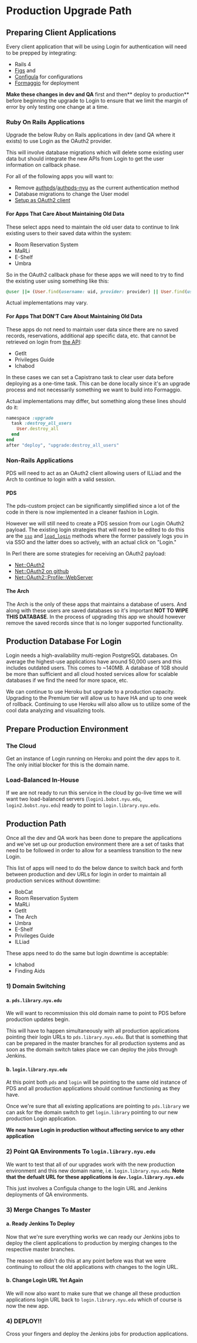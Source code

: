 # Production Upgrade Path

## Preparing Client Applications

Every client application that will be using Login for authentication will need to be prepped by integrating:

* Rails 4
* [Figs](https://github.com/NYULibraries/figs) and
* [Configula](https://github.com/NYULibraries/configula) for configurations
* [Formaggio](https://github.com/NYULibraries/formaggio) for deployment

**Make these changes in dev and QA** first and then** deploy to production** before beginning the upgrade to Login to ensure that we limit the margin of error by only testing one change at a time.

### Ruby On Rails Applications

Upgrade the below Ruby on Rails applications in dev (and QA where it exists) to use Login as the OAuth2 provider.

This will involve database migrations which will delete some existing user data but should integrate the new APIs from Login to get the user information on callback phase.

For all of the following apps you will want to:

* Remove [authpds](https://github.com/scotdalton/authpds)/[authpds-nyu](https://github.com/NYULibraries/authpds-nyu) as the current  authentication method
* Database migrations to change the User model
* [Setup as OAuth2 client](https://github.com/NYULibraries/login/blob/development/GETTING_STARTED.md)

#### For Apps That Care About Maintaining Old Data

These select apps need to maintain the old user data to continue to link existing users to their saved data within the system:
* Room Reservation System
* MaRLi
* E-Shelf
* Umbra

So in the OAuth2 callback phase for these apps we will need to try to find the existing user using something like this:

```ruby
@user ||= (User.find(username: uid, provider: provider) || User.find(username: uid, provider: ""))
```

Actual implementations may vary.

#### For Apps That DON'T Care About Maintaining Old Data

These apps do not need to maintain user data since there are no saved records, reservations, additional app specific data, etc. that cannot be retrieved on login from [the API](https://github.com/NYULibraries/login/blob/development/CONTRACT.md#hitting-the-api):

* GetIt
* Privileges Guide
* Ichabod

In these cases we can set a Capistrano task to clear user data before deploying as a one-time task. This can be done locally since it's an upgrade process and not necessarily something we want to build into Formaggio.

Actual implementations may differ, but something along these lines should do it:

```ruby
namespace :upgrade
  task :destroy_all_users
    User.destroy_all
  end
end
after "deploy", "upgrade:destroy_all_users"
```

### Non-Rails Applications

PDS will need to act as an OAuth2 client allowing users of ILLiad and the Arch to continue to login with a valid session.

#### PDS

The pds-custom project can be significantly simplified since a lot of the code in there is now implemented in a cleaner fashion in Login.

However we will still need to create a PDS session from our Login OAuth2 payload. The existing login strategies that will need to be edited to do this are the [`sso`](https://github.com/NYULibraries/pds-custom/blob/master/lib/NYU/Libraries/PDS/SessionsController.pm#L594) and [`load_login`](https://github.com/NYULibraries/pds-custom/blob/master/lib/NYU/Libraries/PDS/SessionsController.pm#L561) methods where the former passively logs you in via SSO and the latter does so actively, with an actual click on "Login."

In Perl there are some strategies for receiving an OAuth2 payload:

* [Net::OAuth2](http://search.cpan.org/~kgrennan/Net-OAuth2-0.06/lib/Net/OAuth2.pm)
* [Net::OAuth2 on github](https://github.com/keeth/Net-OAuth2)
*  [Net::OAuth2::Profile::WebServer](http://search.cpan.org/~markov/Net-OAuth2-0.61/lib/Net/OAuth2/Profile/WebServer.pod)

#### The Arch

The Arch is the only of these apps that maintains a database of users. And along with these users are saved databases so it's important **NOT TO WIPE THIS DATABASE**. In the process of upgrading this app we should however remove the saved records since that is no longer supported functionality.

## Production Database For Login

Login needs a high-availability multi-region PostgreSQL databases. On average the highest-use applications have around 50,000 users and this includes outdated users. This comes to ~140MB. A database of 1GB should be more than sufficient and all cloud hosted services allow for scalable databases if we find the need for more space, etc.

We can continue to use Heroku but upgrade to a production capacity. Upgrading to the Premium tier will allow us to have HA and up to one week of rollback. Continuing to use Heroku will also allow us to utilize some of the cool data analyzing and visualizing tools.

## Prepare Production Environment

### The Cloud

Get an instance of Login running on Heroku and point the dev apps to it. The only initial blocker for this is the domain name.

### Load-Balanced In-House

If we are not ready to run this service in the cloud by go-live time we will want two load-balanced servers (`login1.bobst.nyu.edu`, `login2.bobst.nyu.edu`) ready to point to `login.library.nyu.edu`.

## Production Path

Once all the dev and QA work has been done to prepare the applications and we've set up our production environment there are a set of tasks that need to be followed in order to allow for a seamless transition to the new Login.

This list of apps will need to do the below dance to switch back and forth between production and dev URLs for login in order to maintain all production services without downtime:

* BobCat
* Room Reservation System
* MaRLi
* GetIt
* The Arch
* Umbra
* E-Shelf
* Privileges Guide
* ILLiad

These apps need to do the same but login downtime is acceptable:
* Ichabod
* Finding Aids

### 1) Domain Switching

#### a. `pds.library.nyu.edu`

We will want to recommission this old domain name to point to PDS before production updates begin.

This will have to happen simultaneously with all production applications pointing their login URLs to `pds.library.nyu.edu`. But that is something that can be prepared in the master branches for all production systems and as soon as the domain switch takes place we can deploy the jobs through Jenkins.

#### b. `login.library.nyu.edu`

At this point both `pds` and `login` will be pointing to the same old instance of PDS and all production applications should continue functioning as they have.

Once we're sure that all existing applications are pointing to `pds.library` we can ask for the domain switch to get `login.library` pointing to our new production Login application.

**We now have Login in production without affecting service to any other application**

### 2) Point QA Environments To `login.library.nyu.edu`

We want to test that all of our upgrades work with the new production environment and this new domain name, i.e. `login.library.nyu.edu`. **Note that the defualt URL for these applications is `dev.login.library.nyu.edu`**

This just involves a Configula change to the login URL and Jenkins deployments of QA environments.

### 3) Merge Changes To Master

#### a. Ready Jenkins To Deploy

Now that we're sure everything works we can ready our Jenkins jobs to deploy the client applications to production by merging changes to the respective master branches.

The reason we didn't do this at any point before was that we were continuing to rollout the old applications with changes to the login URL.

#### b. Change Login URL Yet Again

We will now also want to make sure that we change all these production applications login URL back to `login.library.nyu.edu` which of course is now the new app.

### 4) DEPLOY!!

Cross your fingers and deploy the Jenkins jobs for production applications.
